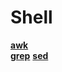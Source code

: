 # Shell

**[awk](https://github.com/lowkeyway/Embedded/blob/master/Software/Language/Shell/awk.md)**  
**[grep](https://github.com/lowkeyway/Embedded/blob/master/Software/Language/Shell/grep.md)**
**[sed](https://github.com/lowkeyway/Embedded/blob/master/Software/Language/Shell/sed.md)**
